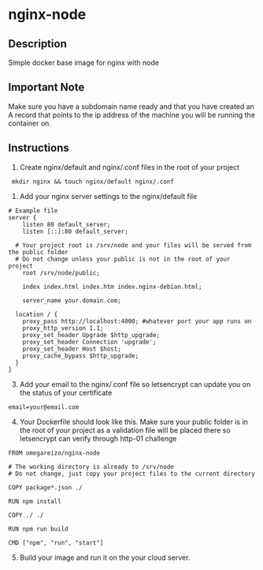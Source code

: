 # nginx-node

## Description

Simple docker base image for nginx with node

## Important Note

Make sure you have a subdomain name ready and that you have created an A record that points to the ip address of the machine you will be running the container on.

## Instructions

1. Create nginx/default and nginx/.conf files in the root of your project

```
 mkdir nginx && touch nginx/default nginx/.conf
```

1. Add your nginx server settings to the nginx/default file

```
# Example file
server {
	listen 80 default_server;
	listen [::]:80 default_server;

  # Your project root is /srv/node and your files will be served from the public folder
  # Do not change unless your public is not in the root of your project
	root /srv/node/public;

	index index.html index.htm index.nginx-debian.html;

	server_name your.domain.com;

  location / {
    proxy_pass http://localhost:4000; #whatever port your app runs on
    proxy_http_version 1.1;
    proxy_set_header Upgrade $http_upgrade;
    proxy_set_header Connection 'upgrade';
    proxy_set_header Host $host;
    proxy_cache_bypass $http_upgrade;
  }
}
```

3. Add your email to the nginx/.conf file so letsencrypt can update you on the status of your certificate

```
email=your@email.com
```

4. Your Dockerfile should look like this. Make sure your public folder is in the root of your project as a validation file will be placed there so letsencrypt can verify through http-01 challenge

```
FROM omegareizo/nginx-node

# The working directory is already to /srv/node
# Do not change, just copy your project files to the current directory

COPY package*.json ./

RUN npm install

COPY ./ ./

RUN npm run build

CMD ["npm", "run", "start"]
```

5. Build your image and run it on the your cloud server.

